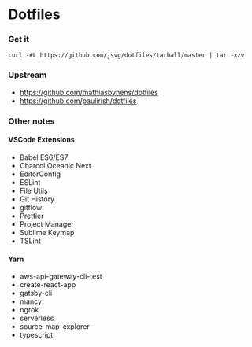 # Dotfiles

### Get it

`curl -#L https://github.com/jsvg/dotfiles/tarball/master | tar -xzv`

### Upstream

* https://github.com/mathiasbynens/dotfiles
* https://github.com/paulirish/dotfiles

### Other notes

#### VSCode Extensions

- Babel ES6/ES7
- Charcol Oceanic Next
- EditorConfig
- ESLint
- File Utils
- Git History
- gitflow
- Prettier
- Project Manager
- Sublime Keymap
- TSLint

#### Yarn

- aws-api-gateway-cli-test
- create-react-app
- gatsby-cli
- mancy
- ngrok
- serverless
- source-map-explorer
- typescript
